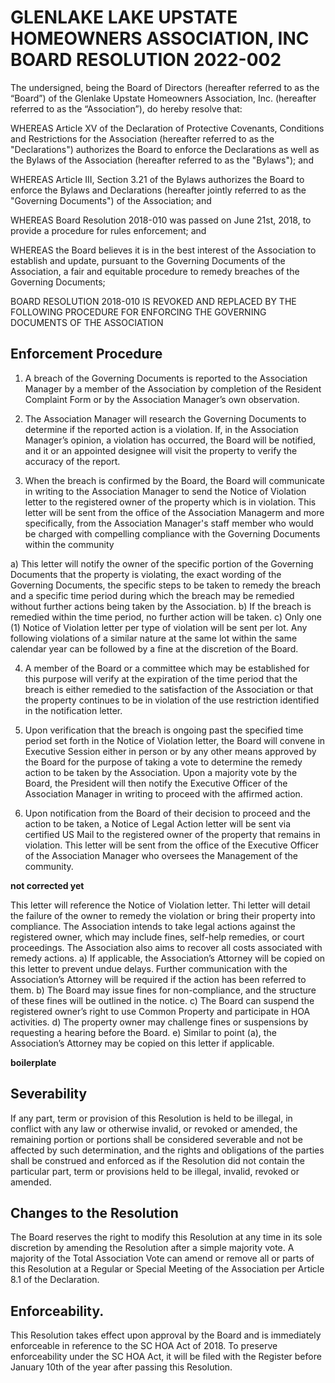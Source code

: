 # GLENLAKE LAKE UPSTATE HOMEOWNERS ASSOCIATION, INC BOARD RESOLUTION 2022-002

The undersigned, being the Board of Directors (hereafter referred to as the “Board”) of the Glenlake Upstate Homeowners Association, Inc. (hereafter referred to as the “Association”), do hereby resolve that:

WHEREAS Article XV of the Declaration of Protective Covenants, Conditions and Restrictions for the Association (hereafter referred to as the "Declarations") authorizes the Board to enforce the Declarations as well as the Bylaws of the Association (hereafter referred to as the "Bylaws"); and

WHEREAS Article III, Section 3.21 of the Bylaws authorizes the Board to enforce the Bylaws and Declarations (hereafter jointly referred to as the "Governing Documents") of the Association; and

WHEREAS Board Resolution 2018-010 was passed on June 21st, 2018, to provide a procedure for rules enforcement; and

WHEREAS the Board believes it is in the best interest of the Association to establish and update, pursuant to the Governing Documents of the Association, a fair and equitable procedure to remedy breaches of the Governing Documents;

BOARD RESOLUTION 2018-010 IS REVOKED AND REPLACED BY THE FOLLOWING PROCEDURE FOR ENFORCING THE GOVERNING DOCUMENTS OF THE ASSOCIATION

## Enforcement Procedure

1. A breach of the Governing Documents is reported to the Association Manager by a member of the Association by completion of the Resident Complaint Form or by the Association Manager’s own observation.

2. The Association Manager will research the Governing Documents to determine if the reported action is a violation. If, in the Association Manager’s opinion, a violation has occurred, the Board will be notified, and it or an appointed designee will visit the property to verify the accuracy of the report.

3. When the breach is confirmed by the Board, the Board will communicate in writing to the Association Manager to send the Notice of Violation letter to the registered owner of the property which is in violation. This letter will be sent from the office of the Association Managerm and more specifically, from the Association Manager's staff member who would be charged with compelling compliance with the Governing Documents within the community

a) This letter will notify the owner of the specific portion of the Governing Documents that the property is violating, the exact wording of the Governing Documents, the specific steps to be taken to remedy the breach and a specific time period during which the breach may be remedied without further actions being taken by the Association.
b) If the breach is remedied within the time period, no further action will be taken.
c) Only one (1) Notice of Violation letter per type of violation will be sent per lot. Any following violations of a similar nature at the same lot within the same calendar year can be followed by a fine at the discretion of the Board.


4. A member of the Board or a committee which may be established for this purpose will verify at the expiration of the time period that the breach is either remedied to the satisfaction of the Association or that the property continues to be in violation of the use restriction identified in the notification letter.
   
5. Upon verification that the breach is ongoing past the specified time period set forth in the Notice of Violation letter, the Board will convene in Executive Session either in person or by any other means approved by the Board for the purpose of taking a vote to determine the remedy action to be taken by the Association. Upon a majority vote by the Board, the President will then notify the Executive Officer of the Association Manager in writing to proceed with the affirmed action.

6. Upon notification from the Board of their decision to proceed and the action to be taken, a Notice of Legal Action letter will be sent via certified US Mail to the registered owner of the property that remains in violation. This letter will be sent from the office of the Executive Officer of the Association Manager who oversees the Management of the community.


**not corrected yet**

This letter will reference the Notice of Violation letter. Thi letter will detail the failure of the owner to remedy the violation or bring their property into compliance. The Association intends to take legal actions against the registered owner, which may include fines, self-help remedies, or court proceedings. The Association also aims to recover all costs associated with remedy actions.
a) If applicable, the Association’s Attorney will be copied on this letter to prevent undue delays. Further communication with the Association’s Attorney will be required if the action has been referred to them.
b) The Board may issue fines for non-compliance, and the structure of these fines will be outlined in the notice.
c) The Board can suspend the registered owner’s right to use Common Property and participate in HOA activities.
d) The property owner may challenge fines or suspensions by requesting a hearing before the Board.
e) Similar to point (a), the Association’s Attorney may be copied on this letter if applicable.


**boilerplate**

## Severability
If any part, term or provision of this Resolution is held to be illegal, in conflict with any law or otherwise invalid, or revoked or amended, the remaining portion or portions shall be considered severable and not be affected by such determination, and the rights and obligations of the parties shall be construed and enforced as if the Resolution did not contain the particular part, term or provisions held to be illegal, invalid, revoked or amended.

## Changes to the Resolution
The Board reserves the right to modify this Resolution at any time in its sole discretion by amending the Resolution after a simple majority vote. A majority of the Total Association Vote can amend or remove all or parts of this Resolution at a Regular or Special Meeting of the Association per Article 8.1 of the Declaration.


## Enforceability.
This Resolution takes effect upon approval by the Board and is immediately enforceable in reference to the SC HOA Act of 2018. To preserve enforceability under the SC HOA Act, it will be filed with the Register before January 10th of the year after passing this Resolution.
